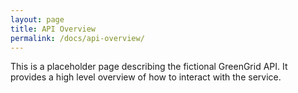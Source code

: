 ```yaml
---
layout: page
title: API Overview
permalink: /docs/api-overview/
---
```


This is a placeholder page describing the fictional GreenGrid API. It provides a high level overview of how to interact with the service.

